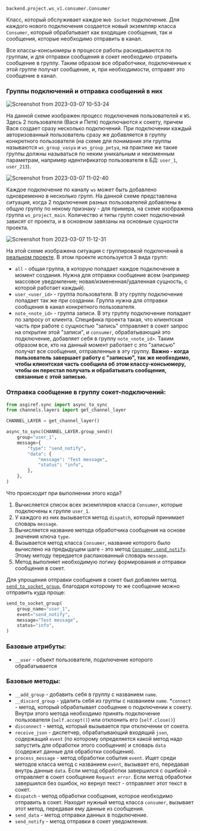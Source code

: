 `backend.project.ws_v1.consumer.Consumer`

Класс, который обслуживает каждое `Web Socket` подключение. Для каждого нового подключения создается новый экземпляр класса `Consumer`, который обрабатывает как входящие сообщения, так и сообщения, которые необходимо отправить в канал.

Все классы-консьюмеры в процессе работы раскидываются по группам, и для отправки сообщения в сокет необходимо отравить сообщение в группу. Таким образом все обработчики, подключенные к этой группе получат сообщение, и, при необходимости, отправят это сообщение в канал.

### Группы подключений и отправка сообщений в них

![Screenshot from 2023-03-07 10-53-24](https://github.com/advancedmonitoring/hba-boilerplate/assets/15703713/f0352116-aaa3-4817-92f7-27d559915c22)

На данной схеме изображен процесс подключения пользователей к `WS`. Здесь 2 пользователя (Вася и Петя) подключаются к сокету, причем Вася создает сразу несколько подключений.
При подключении каждый авторизованный пользователь сразу же добавляется в группу конкретного пользователя (на схеме для понимания эти группы называются `ws_group_vasya` и `ws_group_petya`, на практике же такие группы должны называться по неким уникальным и неизменным параметрам, например идентификатор пользователя в БД: `user_1`, `user_213`).

![Screenshot from 2023-03-07 11-02-40](https://github.com/advancedmonitoring/hba-boilerplate/assets/15703713/68fc6f12-3313-4545-a11e-dee4ab927905)

Каждое подключение по каналу `ws` может быть добавлено одновременно в несколько групп. На данной схеме представлена ситуация, когда 2 подключения разных пользователей добавлены в общую группу по некому признаку - для примера, на схеме изображена группа `ws_project_main`. Количество и типы групп сокет подключений зависят от проекта, и в основном завязаны на основные сущности проекта.

![Screenshot from 2023-03-07 11-12-31](https://github.com/advancedmonitoring/hba-boilerplate/assets/15703713/dded38ff-af74-4cfd-9b64-5c0c6d527bdb)

На этой схеме изображена ситуация с группировкой подключений в [реальном проекте]().
В этом проекте используется 3 вида групп:
* `all` - общая группа, в которую попадает каждое подключение в момент создания. Нужна для отправки сообщение всем 
(например массовое уведомление; новая/измененная/удаленная сущность, с которой работает каждый).
* `user_<user_id>` - группа пользователя. В эту группу подключение попадает так же при создании. Группа нужна для 
  отправки сообщения в канал конкретного пользователя.
* `note_<note_id>` - группа записи. В эту группу подключение попадает по запросу от клиента. Специфика проекта такая, 
  что клиентская часть при работе с сущностью "запись" отправляет в сокет запрос на открытие этой "записи", и `consumer`, обрабатывающий это подключение, добавляет себя в группу `note_<note_id>`. Таким образом все, кто на данный момент работает с это "записью" получат все сообщения, отправленные в эту группу. **Важно - когда пользователь завершает работу с "записью", так же необходимо, чтобы клиентская часть сообщила об этом классу-консьюмеру, чтобы он перестал получать и обрабатывать сообщения, связанные с этой записью.**


### Отправка сообщение в группу сокет-подключений:
```python
from asgiref.sync import async_to_sync
from channels.layers import get_channel_layer

CHANNEL_LAYER = get_channel_layer()

async_to_sync(CHANNEL_LAYER.group_send)(
    group="user_1",
    message={
        "type": "send_notify",
        "data": {
            "message": "Test message",
            "status": "info",
        },
    },
)
```
Что происходит при выполнении этого кода?
1. Вычисляется список всех экземпляров класса `Consumer`, которые подключены к группе `user_1`.
2. У каждого из них вызывается метод `dispatch`, который принимает словарь `message`.
3. Вычисляется название метода обработчика сообщения на основе значения ключа `type`.
4. Вызывается метод класса `Consumer`, название которого было вычислено на предыдущем шаге - это метод [`Consumer.send_notify`](https://git.am.int/AM_Portal/demo-todo-app/-/blob/main/demotodoapp/ws_v1/consumer.py#L78). Этому методу передается распакованный словарь `message`.
5. Метод выполняет необходимую логику формирования и отправки сообщения в сокет.

Для упрощения отправки сообщения в сокет был добавлен метод [`send_to_socket_group`](https://git.am.int/AM_Portal/demo-todo-app/-/blob/main/demotodoapp/ws_v1/utils.py#L35), благодаря которому то же сообщение можно отправить куда проще:
```python
send_to_socket_group(
    group_name="user_1",
    event="send_notify",
    message="Test message",
    status="info",
)
```

### Базовые атрибуты:
* `__user` - объект пользователя, подключение которого обрабатывается

### Базовые методы:
* `__add_group` - добавить себя в группу с названием `name`.
* `__discard_group` - удалить себя из группы с названием `name`.
*`connect` - метод, который обрабатывает сообщение о подключении к сокету. Внутри этого метода необходимо принять 
  подключение пользователя (`self.accept()`) или отклонить его (`self.close()`)
* `disconnect` - метод, который вызывается при отключении от сокета.
* `receive_json` -  диспетчер, обрабатывающий входящий `json`, содержащий `event` (по которому определяется какой 
  метод надо запустить для обработки этого сообщения) и словарь `data` (содержит данные для обработки сообщения).
* `process_message` - метод обработки события `event`.  Ищет среди методов класса метод с названием `event`, вызывает 
  его, передавая внутрь данные `data`. Если метод обработки завершился с ошибкой - отправляет в сокет сообщение `Request error`. Если метод обработки завершился без ошибок, но вернул текст - отправляет этот текст в сокет.
* `dispatch` - метод обработки сообщения, которое необходимо отправить в сокет. Находит нужный метод класса 
  `consumer`, вызывает этот метод, передавая ему данные из сообщения.
* `send_data` - метод отправки данных в подключение.
* `send_notify` - метод отправки в сокет уведомления.
